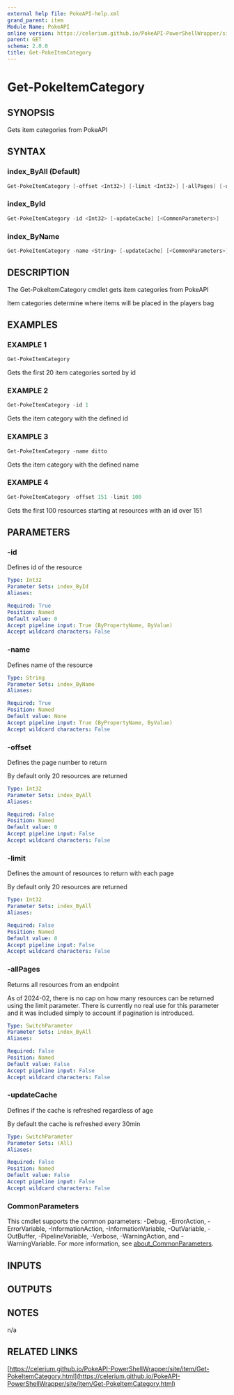 ```yaml
---
external help file: PokeAPI-help.xml
grand_parent: item
Module Name: PokeAPI
online version: https://celerium.github.io/PokeAPI-PowerShellWrapper/site/item/Get-PokeItemCategory.html
parent: GET
schema: 2.0.0
title: Get-PokeItemCategory
---
```


# Get-PokeItemCategory

## SYNOPSIS
Gets item categories from PokeAPI

## SYNTAX

### index_ByAll (Default)
```powershell
Get-PokeItemCategory [-offset <Int32>] [-limit <Int32>] [-allPages] [-updateCache] [<CommonParameters>]
```

### index_ById
```powershell
Get-PokeItemCategory -id <Int32> [-updateCache] [<CommonParameters>]
```

### index_ByName
```powershell
Get-PokeItemCategory -name <String> [-updateCache] [<CommonParameters>]
```

## DESCRIPTION
The Get-PokeItemCategory cmdlet gets item categories from PokeAPI

Item categories determine where items will be placed in the players bag

## EXAMPLES

### EXAMPLE 1
```powershell
Get-PokeItemCategory
```

Gets the first 20 item categories sorted by id

### EXAMPLE 2
```powershell
Get-PokeItemCategory -id 1
```

Gets the item category with the defined id

### EXAMPLE 3
```powershell
Get-PokeItemCategory -name ditto
```

Gets the item category with the defined name

### EXAMPLE 4
```powershell
Get-PokeItemCategory -offset 151 -limit 100
```

Gets the first 100 resources starting at resources with
an id over 151

## PARAMETERS

### -id
Defines id of the resource

```yaml
Type: Int32
Parameter Sets: index_ById
Aliases:

Required: True
Position: Named
Default value: 0
Accept pipeline input: True (ByPropertyName, ByValue)
Accept wildcard characters: False
```

### -name
Defines name of the resource

```yaml
Type: String
Parameter Sets: index_ByName
Aliases:

Required: True
Position: Named
Default value: None
Accept pipeline input: True (ByPropertyName, ByValue)
Accept wildcard characters: False
```

### -offset
Defines the page number to return

By default only 20 resources are returned

```yaml
Type: Int32
Parameter Sets: index_ByAll
Aliases:

Required: False
Position: Named
Default value: 0
Accept pipeline input: False
Accept wildcard characters: False
```

### -limit
Defines the amount of resources to return with each page

By default only 20 resources are returned

```yaml
Type: Int32
Parameter Sets: index_ByAll
Aliases:

Required: False
Position: Named
Default value: 0
Accept pipeline input: False
Accept wildcard characters: False
```

### -allPages
Returns all resources from an endpoint

As of 2024-02, there is no cap on how many resources can be
returned using the limit parameter.
There is currently no real
use for this parameter and it was included simply to account if
pagination is introduced.

```yaml
Type: SwitchParameter
Parameter Sets: index_ByAll
Aliases:

Required: False
Position: Named
Default value: False
Accept pipeline input: False
Accept wildcard characters: False
```

### -updateCache
Defines if the cache is refreshed regardless of age

By default the cache is refreshed every 30min

```yaml
Type: SwitchParameter
Parameter Sets: (All)
Aliases:

Required: False
Position: Named
Default value: False
Accept pipeline input: False
Accept wildcard characters: False
```

### CommonParameters
This cmdlet supports the common parameters: -Debug, -ErrorAction, -ErrorVariable, -InformationAction, -InformationVariable, -OutVariable, -OutBuffer, -PipelineVariable, -Verbose, -WarningAction, and -WarningVariable. For more information, see [about_CommonParameters](http://go.microsoft.com/fwlink/?LinkID=113216).

## INPUTS

## OUTPUTS

## NOTES
n/a

## RELATED LINKS

[https://celerium.github.io/PokeAPI-PowerShellWrapper/site/item/Get-PokeItemCategory.html](https://celerium.github.io/PokeAPI-PowerShellWrapper/site/item/Get-PokeItemCategory.html)

